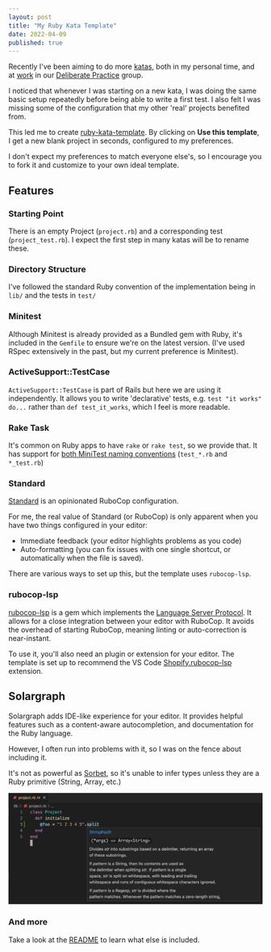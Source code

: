 ```yaml
---
layout: post
title: "My Ruby Kata Template"
date: 2022-04-09
published: true
---
```


Recently I've been aiming to do more [katas](http://codekata.com/), both in my personal time, and at [work](https://shopify.engineering/) in our [Deliberate Practice](https://github.com/97-things/97-things-every-programmer-should-know/blob/master/en/thing_22/README.md) group.

I noticed that whenever I was starting on a new kata, I was doing the same basic setup repeatedly before being able to write a first test. I also felt I was missing some of the configuration that my other 'real' projects benefited from.

This led me to create [ruby-kata-template](https://github.com/andyw8/ruby-kata-template). By clicking on **Use this template**, I get a new blank project in seconds, configured to my preferences.

I don't expect my preferences to match everyone else's, so I encourage you to fork it and customize to your own ideal template.

## Features

### Starting Point

There is an empty Project (`project.rb`) and a corresponding test (`project_test.rb`). I expect the first step in many katas will be to rename these.

### Directory Structure

I've followed the standard Ruby convention of the implementation being in `lib/` and the tests in `test/`

### Minitest

Although Minitest is already provided as a Bundled gem with Ruby, it's included in the `Gemfile` to ensure we're on the latest version. (I've used RSpec extensively in the past, but my current preference is Minitest).

### ActiveSupport::TestCase

`ActiveSupport::TestCase` is part of Rails but here we are using it independently. It allows you to write 'declarative' tests, e.g. `test "it works" do...` rather than `def test_it_works`, which I feel is more readable.

### Rake Task

It's common on Ruby apps to have `rake` or `rake test`, so we provide that. It has support for [both MiniTest naming conventions](https://minitest.rubystyle.guide/#file-naming) (`test_*.rb` and `*_test.rb`)

### Standard

[Standard](https://github.com/testdouble/standard) is an opinionated RuboCop configuration. 

For me, the real value of Standard (or RuboCop) is only apparent when you have two things configured in your editor:
* Immediate feedback (your editor highlights problems as you code)
* Auto-formatting (you can fix issues with one single shortcut, or automatically when the file is saved).

There are various ways to set up this, but the template uses `rubocop-lsp`.

### rubocop-lsp

[rubocop-lsp](https://rubygems.org/gems/rubocop-lsp) is a gem which implements the [Language Server Protocol](https://en.wikipedia.org/wiki/Language_Server_Protocol). It allows for a close integration between your editor with RuboCop. It avoids the overhead of starting RuboCop, meaning linting or auto-correction is near-instant. 

To use it, you'll also need an plugin or extension for your editor. The template is set up to recommend the VS Code [Shopify.rubocop-lsp](https://marketplace.visualstudio.com/items?itemName=Shopify.rubocop-lsp) extension.

## Solargraph

Solargraph adds IDE-like experience for your editor. It provides helpful features such as a content-aware autocompletion, and documentation for the Ruby language.

However, I often run into problems with it, so I was on the fence about including it.

It's not as powerful as [Sorbet](https://sorbet.org/), so it's unable to infer types unless they are a Ruby primitive (String, Array, etc.)

![Solargraph example](images/solargraph-example.png)

### And more

Take a look at the [README](https://github.com/andyw8/ruby-kata-template#readme) to learn what else is included.
